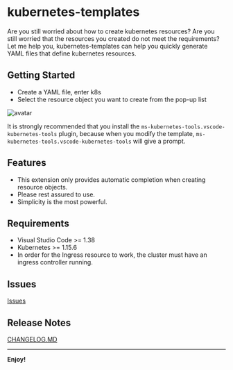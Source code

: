 # kubernetes-templates

Are you still worried about how to create kubernetes resources? Are you still worried that the resources you created do not meet the requirements?
Let me help you, kubernetes-templates can help you quickly generate YAML files that define kubernetes resources.

## Getting Started
- Create a YAML file, enter k8s
- Select the resource object you want to create from the pop-up list

![avatar](https://raw.githubusercontent.com/lunuan/vscode-kubernetes-templates/master/static/demo.png)

It is strongly recommended that you install the `ms-kubernetes-tools.vscode-kubernetes-tools` plugin, because when you modify the template, `ms-kubernetes-tools.vscode-kubernetes-tools` will give a prompt.


## Features
- This extension only provides automatic completion when creating resource objects.
- Please rest assured to use.
- Simplicity is the most powerful.


## Requirements
- Visual Studio Code >= 1.38
- Kubernetes >= 1.15.6
- In order for the Ingress resource to work, the cluster must have an ingress controller running.

## Issues 
[Issues](https://marketplace.visualstudio.com/items?itemName=lunuan.kubernetes-templates&ssr=false#qna)

## Release Notes
[CHANGELOG.MD](https://raw.githubusercontent.com/lunuan/vscode-kubernetes-templates/master/CHANGELOG.md)

-----------------------------------------------------------------------------------------------------------

**Enjoy!**
